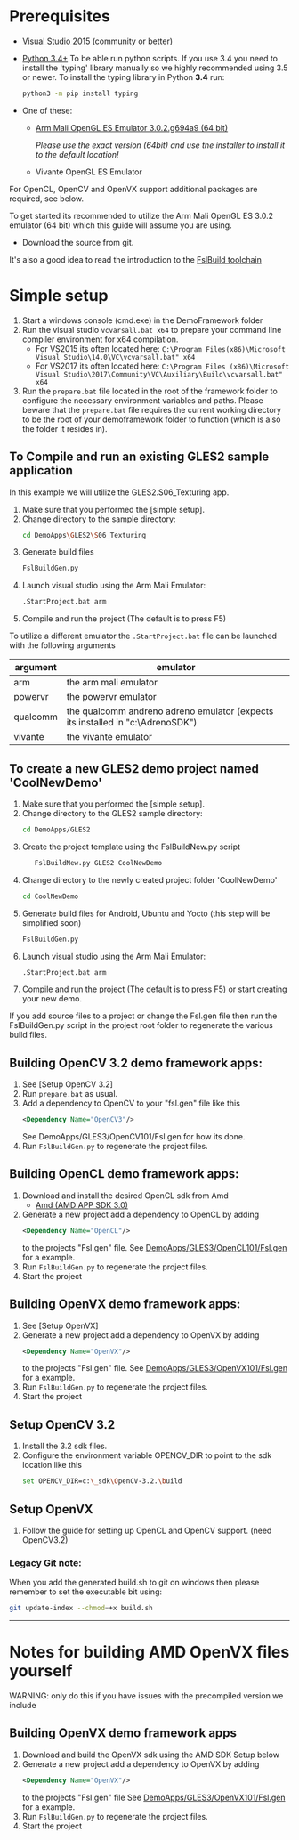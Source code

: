 Prerequisites
=============
- [Visual Studio 2015](https://www.visualstudio.com/vs/community/)
  (community or better)
- [Python 3.4+](https://www.python.org/ftp/python/3.6.2/python-3.6.2-amd64.exe)
  To be able run python scripts.
  If you use 3.4 you need to install the 'typing' library manually so we highly recommended using 3.5 or newer.
  To install the typing library in Python **3.4** run:
  ```bash
  python3 -m pip install typing
  ```
  
- One of these:
  - [Arm Mali OpenGL ES Emulator 3.0.2.g694a9 (64 bit)](https://developer.arm.com/products/software-development-tools/graphics-development-tools/opengl-es-emulator/downloads)

    *Please use the exact version (64bit) and use the installer to install it to the default location!*
  - Vivante OpenGL ES Emulator

For OpenCL, OpenCV and OpenVX support additional packages are required, see below.
  
To get started its recommended to utilize the Arm Mali OpenGL ES 3.0.2 emulator (64 bit) 
which this guide will assume you are using.

- Download the source from git.

It's also a good idea to read the introduction to the [FslBuild toolchain](./FslBuild_toolchain_readme.md)

Simple setup
============
1. Start a windows console (cmd.exe) in the DemoFramework folder
2. Run the visual studio ```vcvarsall.bat x64``` to prepare your command line compiler environment for x64 compilation.
   - For VS2015 its often located here: ```C:\Program Files(x86)\Microsoft Visual Studio\14.0\VC\vcvarsall.bat" x64```
   - For VS2017 its often located here: ```C:\Program Files (x86)\Microsoft Visual Studio\2017\Community\VC\Auxiliary\Build\vcvarsall.bat" x64```
3. Run the `prepare.bat` file located in the root of the framework folder to
   configure the necessary environment variables and paths.
   Please beware that the `prepare.bat` file requires the current working 
   directory to be the root of your demoframework folder to function 
   (which is also the folder it resides in).
 

To Compile and run an existing GLES2 sample application 
-------------------------------------------------------
In this example we will utilize the GLES2.S06_Texturing app.

1. Make sure that you performed the [simple setup].
2. Change directory to the sample directory:
    ```bash
    cd DemoApps\GLES2\S06_Texturing
    ```
3. Generate build files
    ```bash
    FslBuildGen.py
    ```
4. Launch visual studio using the Arm Mali Emulator:
    ```bash
    .StartProject.bat arm
    ```
5. Compile and run the project (The default is to press F5)
   
To utilize a different emulator the `.StartProject.bat` file can be launched with the following arguments

argument|emulator
--------|-----------------------------------------------------------------------------------
arm     |the arm mali emulator
powervr |the powervr emulator
qualcomm|the qualcomm andreno adreno emulator (expects its installed in "c:\AdrenoSDK")
vivante |the vivante emulator
  
To create a new GLES2 demo project named 'CoolNewDemo'
------------------------------------------------------  
1. Make sure that you performed the [simple setup].
2. Change directory to the GLES2 sample directory:
    ```bash
    cd DemoApps/GLES2
    ```
3. Create the project template using the FslBuildNew.py script
    ```bash
       FslBuildNew.py GLES2 CoolNewDemo  
    ```
4. Change directory to the newly created project folder 'CoolNewDemo'
    ```bash
    cd CoolNewDemo
    ```
5. Generate build files for Android, Ubuntu and Yocto (this step will be simplified soon)
    ```bash
    FslBuildGen.py
    ```
6. Launch visual studio using the Arm Mali Emulator:
    ```bash
    .StartProject.bat arm
    ```
7. Compile and run the project (The default is to press F5) or start creating your new demo.


If you add source files to a project or change the Fsl.gen file then run the 
FslBuildGen.py script in the project root folder to regenerate the various 
build files.


Building OpenCV 3.2 demo framework apps:
----------------------------------------
1. See [Setup OpenCV 3.2]
2. Run `prepare.bat` as usual.
3. Add a dependency to OpenCV to your "fsl.gen" file like this
    ```xml
    <Dependency Name="OpenCV3"/>
    ```
   See DemoApps/GLES3/OpenCV101/Fsl.gen for how its done.
4. Run `FslBuildGen.py` to regenerate the project files.   


Building OpenCL demo framework apps:
------------------------------------
1. Download and install the desired OpenCL sdk from Amd
   - [Amd (AMD APP SDK 3.0)](http://developer.amd.com/amd-accelerated-parallel-processing-app-sdk/)
2. Generate a new project add a dependency to OpenCL by adding 
    ```xml
    <Dependency Name="OpenCL"/>
    ```
   to the projects "Fsl.gen" file.
   See [DemoApps/GLES3/OpenCL101/Fsl.gen](../DemoApps/GLES3/OpenCL101/Fsl.gen) for a example.
3. Run `FslBuildGen.py` to regenerate the project files.   
4. Start the project


Building OpenVX demo framework apps:
------------------------------------
1. See [Setup OpenVX]
2. Generate a new project add a dependency to OpenVX by adding 
    ```xml
    <Dependency Name="OpenVX"/>
    ```
   to the projects "Fsl.gen" file.
   See [DemoApps/GLES3/OpenVX101/Fsl.gen](../DemoApps/GLES3/OpenVX101/Fsl.gen) for a example.
3. Run `FslBuildGen.py` to regenerate the project files.   
4. Start the project


Setup OpenCV 3.2
----------------
1. Install the 3.2 sdk files.
2. Configure the environment variable OPENCV_DIR to point to the sdk location like this
    ```bash
    set OPENCV_DIR=c:\_sdk\OpenCV-3.2.\build
    ```


Setup OpenVX
------------
1. Follow the guide for setting up OpenCL and OpenCV support. (need OpenCV3.2)

   
### Legacy Git note:
When you add the generated build.sh to git on windows then please remember to set the 
executable bit using: 
```bash
git update-index --chmod=+x build.sh
```

--------------------------------------------------------------------------------
Notes for building AMD OpenVX files yourself
============================================
WARNING: only do this if you have issues with the precompiled version we include

Building OpenVX demo framework apps
-----------------------------------
1. Download and build the OpenVX sdk using the AMD SDK Setup below
2. Generate a new project add a dependency to OpenVX by adding 
    ```xml
    <Dependency Name="OpenVX"/>
    ```
   to the projects "Fsl.gen" file
   See [DemoApps/GLES3/OpenVX101/Fsl.gen](../DemoApps/GLES3/OpenVX101/Fsl.gen) for a example.
3. Run `FslBuildGen.py` to regenerate the project files.   
4. Start the project

